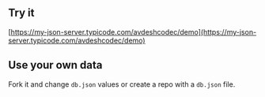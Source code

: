 ## Try it

[https://my-json-server.typicode.com/avdeshcodec/demo](https://my-json-server.typicode.com/avdeshcodec/demo)

## Use your own data

Fork it and change `db.json` values or create a repo with a `db.json` file.
